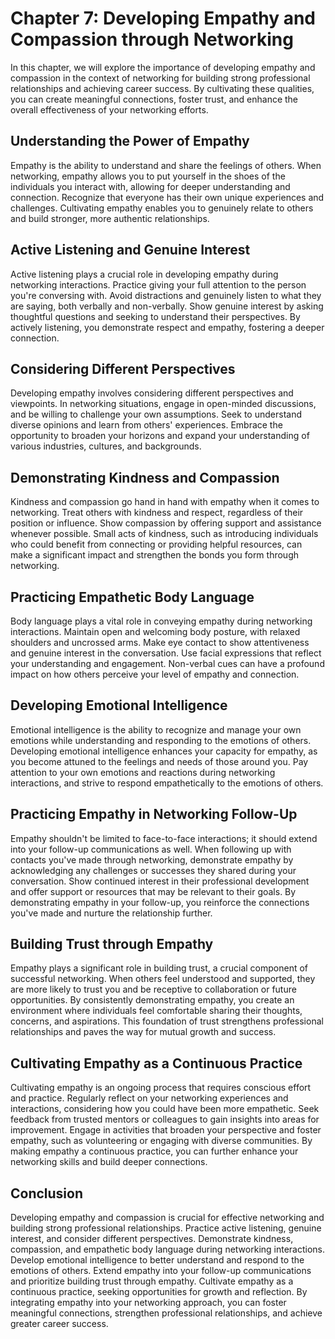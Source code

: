 Chapter 7: Developing Empathy and Compassion through Networking
===============================================================

In this chapter, we will explore the importance of developing empathy and compassion in the context of networking for building strong professional relationships and achieving career success. By cultivating these qualities, you can create meaningful connections, foster trust, and enhance the overall effectiveness of your networking efforts.

Understanding the Power of Empathy
----------------------------------

Empathy is the ability to understand and share the feelings of others. When networking, empathy allows you to put yourself in the shoes of the individuals you interact with, allowing for deeper understanding and connection. Recognize that everyone has their own unique experiences and challenges. Cultivating empathy enables you to genuinely relate to others and build stronger, more authentic relationships.

Active Listening and Genuine Interest
-------------------------------------

Active listening plays a crucial role in developing empathy during networking interactions. Practice giving your full attention to the person you're conversing with. Avoid distractions and genuinely listen to what they are saying, both verbally and non-verbally. Show genuine interest by asking thoughtful questions and seeking to understand their perspectives. By actively listening, you demonstrate respect and empathy, fostering a deeper connection.

Considering Different Perspectives
----------------------------------

Developing empathy involves considering different perspectives and viewpoints. In networking situations, engage in open-minded discussions, and be willing to challenge your own assumptions. Seek to understand diverse opinions and learn from others' experiences. Embrace the opportunity to broaden your horizons and expand your understanding of various industries, cultures, and backgrounds.

Demonstrating Kindness and Compassion
-------------------------------------

Kindness and compassion go hand in hand with empathy when it comes to networking. Treat others with kindness and respect, regardless of their position or influence. Show compassion by offering support and assistance whenever possible. Small acts of kindness, such as introducing individuals who could benefit from connecting or providing helpful resources, can make a significant impact and strengthen the bonds you form through networking.

Practicing Empathetic Body Language
-----------------------------------

Body language plays a vital role in conveying empathy during networking interactions. Maintain open and welcoming body posture, with relaxed shoulders and uncrossed arms. Make eye contact to show attentiveness and genuine interest in the conversation. Use facial expressions that reflect your understanding and engagement. Non-verbal cues can have a profound impact on how others perceive your level of empathy and connection.

Developing Emotional Intelligence
---------------------------------

Emotional intelligence is the ability to recognize and manage your own emotions while understanding and responding to the emotions of others. Developing emotional intelligence enhances your capacity for empathy, as you become attuned to the feelings and needs of those around you. Pay attention to your own emotions and reactions during networking interactions, and strive to respond empathetically to the emotions of others.

Practicing Empathy in Networking Follow-Up
------------------------------------------

Empathy shouldn't be limited to face-to-face interactions; it should extend into your follow-up communications as well. When following up with contacts you've made through networking, demonstrate empathy by acknowledging any challenges or successes they shared during your conversation. Show continued interest in their professional development and offer support or resources that may be relevant to their goals. By demonstrating empathy in your follow-up, you reinforce the connections you've made and nurture the relationship further.

Building Trust through Empathy
------------------------------

Empathy plays a significant role in building trust, a crucial component of successful networking. When others feel understood and supported, they are more likely to trust you and be receptive to collaboration or future opportunities. By consistently demonstrating empathy, you create an environment where individuals feel comfortable sharing their thoughts, concerns, and aspirations. This foundation of trust strengthens professional relationships and paves the way for mutual growth and success.

Cultivating Empathy as a Continuous Practice
--------------------------------------------

Cultivating empathy is an ongoing process that requires conscious effort and practice. Regularly reflect on your networking experiences and interactions, considering how you could have been more empathetic. Seek feedback from trusted mentors or colleagues to gain insights into areas for improvement. Engage in activities that broaden your perspective and foster empathy, such as volunteering or engaging with diverse communities. By making empathy a continuous practice, you can further enhance your networking skills and build deeper connections.

Conclusion
----------

Developing empathy and compassion is crucial for effective networking and building strong professional relationships. Practice active listening, genuine interest, and consider different perspectives. Demonstrate kindness, compassion, and empathetic body language during networking interactions. Develop emotional intelligence to better understand and respond to the emotions of others. Extend empathy into your follow-up communications and prioritize building trust through empathy. Cultivate empathy as a continuous practice, seeking opportunities for growth and reflection. By integrating empathy into your networking approach, you can foster meaningful connections, strengthen professional relationships, and achieve greater career success.
